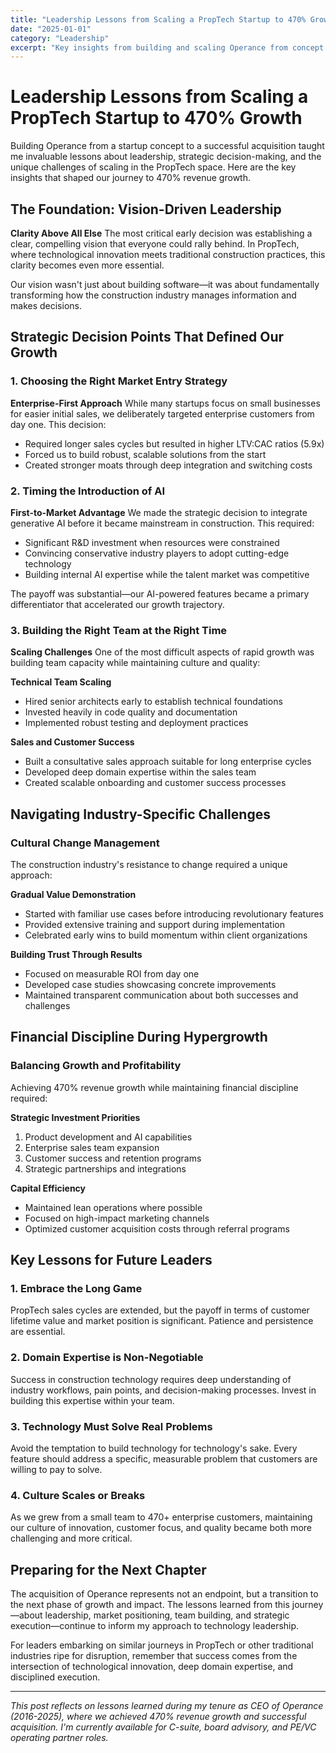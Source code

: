 ```yaml
---
title: "Leadership Lessons from Scaling a PropTech Startup to 470% Growth"
date: "2025-01-01"
category: "Leadership"
excerpt: "Key insights from building and scaling Operance from concept to acquisition, including the strategic decisions that drove 470% revenue growth and lessons learned along the way."
---
```


# Leadership Lessons from Scaling a PropTech Startup to 470% Growth

Building Operance from a startup concept to a successful acquisition taught me invaluable lessons about leadership, strategic decision-making, and the unique challenges of scaling in the PropTech space. Here are the key insights that shaped our journey to 470% revenue growth.

## The Foundation: Vision-Driven Leadership

**Clarity Above All Else**
The most critical early decision was establishing a clear, compelling vision that everyone could rally behind. In PropTech, where technological innovation meets traditional construction practices, this clarity becomes even more essential.

Our vision wasn't just about building software—it was about fundamentally transforming how the construction industry manages information and makes decisions.

## Strategic Decision Points That Defined Our Growth

### 1. Choosing the Right Market Entry Strategy

**Enterprise-First Approach**
While many startups focus on small businesses for easier initial sales, we deliberately targeted enterprise customers from day one. This decision:
- Required longer sales cycles but resulted in higher LTV:CAC ratios (5.9x)
- Forced us to build robust, scalable solutions from the start
- Created stronger moats through deep integration and switching costs

### 2. Timing the Introduction of AI

**First-to-Market Advantage**
We made the strategic decision to integrate generative AI before it became mainstream in construction. This required:
- Significant R&D investment when resources were constrained
- Convincing conservative industry players to adopt cutting-edge technology
- Building internal AI expertise while the talent market was competitive

The payoff was substantial—our AI-powered features became a primary differentiator that accelerated our growth trajectory.

### 3. Building the Right Team at the Right Time

**Scaling Challenges**
One of the most difficult aspects of rapid growth was building team capacity while maintaining culture and quality:

**Technical Team Scaling**
- Hired senior architects early to establish technical foundations
- Invested heavily in code quality and documentation
- Implemented robust testing and deployment practices

**Sales and Customer Success**
- Built a consultative sales approach suitable for long enterprise cycles
- Developed deep domain expertise within the sales team
- Created scalable onboarding and customer success processes

## Navigating Industry-Specific Challenges

### Cultural Change Management

The construction industry's resistance to change required a unique approach:

**Gradual Value Demonstration**
- Started with familiar use cases before introducing revolutionary features
- Provided extensive training and support during implementation
- Celebrated early wins to build momentum within client organizations

**Building Trust Through Results**
- Focused on measurable ROI from day one
- Developed case studies showcasing concrete improvements
- Maintained transparent communication about both successes and challenges

## Financial Discipline During Hypergrowth

### Balancing Growth and Profitability

Achieving 470% revenue growth while maintaining financial discipline required:

**Strategic Investment Priorities**
1. Product development and AI capabilities
2. Enterprise sales team expansion
3. Customer success and retention programs
4. Strategic partnerships and integrations

**Capital Efficiency**
- Maintained lean operations where possible
- Focused on high-impact marketing channels
- Optimized customer acquisition costs through referral programs

## Key Lessons for Future Leaders

### 1. Embrace the Long Game
PropTech sales cycles are extended, but the payoff in terms of customer lifetime value and market position is significant. Patience and persistence are essential.

### 2. Domain Expertise is Non-Negotiable
Success in construction technology requires deep understanding of industry workflows, pain points, and decision-making processes. Invest in building this expertise within your team.

### 3. Technology Must Solve Real Problems
Avoid the temptation to build technology for technology's sake. Every feature should address a specific, measurable problem that customers are willing to pay to solve.

### 4. Culture Scales or Breaks
As we grew from a small team to 470+ enterprise customers, maintaining our culture of innovation, customer focus, and quality became both more challenging and more critical.

## Preparing for the Next Chapter

The acquisition of Operance represents not an endpoint, but a transition to the next phase of growth and impact. The lessons learned from this journey—about leadership, market positioning, team building, and strategic execution—continue to inform my approach to technology leadership.

For leaders embarking on similar journeys in PropTech or other traditional industries ripe for disruption, remember that success comes from the intersection of technological innovation, deep domain expertise, and disciplined execution.

---

*This post reflects on lessons learned during my tenure as CEO of Operance (2016-2025), where we achieved 470% revenue growth and successful acquisition. I'm currently available for C-suite, board advisory, and PE/VC operating partner roles.* 
